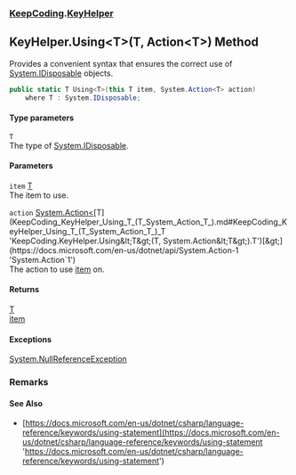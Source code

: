 ### [KeepCoding](KeepCoding.md 'KeepCoding').[KeyHelper](KeepCoding_KeyHelper.md 'KeepCoding.KeyHelper')
## KeyHelper.Using&lt;T&gt;(T, Action&lt;T&gt;) Method
Provides a convenient syntax that ensures the correct use of [System.IDisposable](https://docs.microsoft.com/en-us/dotnet/api/System.IDisposable 'System.IDisposable') objects.  
```csharp
public static T Using<T>(this T item, System.Action<T> action)
    where T : System.IDisposable;
```
#### Type parameters
<a name='KeepCoding_KeyHelper_Using_T_(T_System_Action_T_)_T'></a>
`T`  
The type of [System.IDisposable](https://docs.microsoft.com/en-us/dotnet/api/System.IDisposable 'System.IDisposable').
  
#### Parameters
<a name='KeepCoding_KeyHelper_Using_T_(T_System_Action_T_)_item'></a>
`item` [T](KeepCoding_KeyHelper_Using_T_(T_System_Action_T_).md#KeepCoding_KeyHelper_Using_T_(T_System_Action_T_)_T 'KeepCoding.KeyHelper.Using&lt;T&gt;(T, System.Action&lt;T&gt;).T')  
The item to use.
  
<a name='KeepCoding_KeyHelper_Using_T_(T_System_Action_T_)_action'></a>
`action` [System.Action&lt;](https://docs.microsoft.com/en-us/dotnet/api/System.Action-1 'System.Action`1')[T](KeepCoding_KeyHelper_Using_T_(T_System_Action_T_).md#KeepCoding_KeyHelper_Using_T_(T_System_Action_T_)_T 'KeepCoding.KeyHelper.Using&lt;T&gt;(T, System.Action&lt;T&gt;).T')[&gt;](https://docs.microsoft.com/en-us/dotnet/api/System.Action-1 'System.Action`1')  
The action to use [item](KeepCoding_KeyHelper_Using_T_(T_System_Action_T_).md#KeepCoding_KeyHelper_Using_T_(T_System_Action_T_)_item 'KeepCoding.KeyHelper.Using&lt;T&gt;(T, System.Action&lt;T&gt;).item') on.
  
#### Returns
[T](KeepCoding_KeyHelper_Using_T_(T_System_Action_T_).md#KeepCoding_KeyHelper_Using_T_(T_System_Action_T_)_T 'KeepCoding.KeyHelper.Using&lt;T&gt;(T, System.Action&lt;T&gt;).T')  
[item](KeepCoding_KeyHelper_Using_T_(T_System_Action_T_).md#KeepCoding_KeyHelper_Using_T_(T_System_Action_T_)_item 'KeepCoding.KeyHelper.Using&lt;T&gt;(T, System.Action&lt;T&gt;).item')
#### Exceptions
[System.NullReferenceException](https://docs.microsoft.com/en-us/dotnet/api/System.NullReferenceException 'System.NullReferenceException')  
### Remarks
#### See Also
- [https://docs.microsoft.com/en-us/dotnet/csharp/language-reference/keywords/using-statement](https://docs.microsoft.com/en-us/dotnet/csharp/language-reference/keywords/using-statement 'https://docs.microsoft.com/en-us/dotnet/csharp/language-reference/keywords/using-statement')
